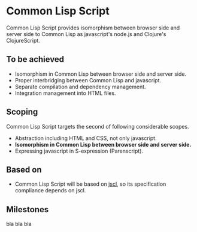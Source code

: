 # Common Lisp Script

Common Lisp Script provides isomorphism between browser side and server side to Common Lisp as javascript's node.js and Clojure's ClojureScript.

## To be achieved

- Isomorphism in Common Lisp between browser side and server side.
- Proper interbridging between Common Lisp and javascript.
- Separate compilation and dependency management.
- Integration management into HTML files.

## Scoping

Common Lisp Script targets the second of following considerable scopes.

- Abstraction including HTML and CSS, not only javascript.
- **Isomorphism in Common Lisp between browser side and server side.**
- Expressing javascript in S-expression (Parenscript).

## Based on

- Common Lisp Script will be based on [jscl](https://github.com/davazp/jscl), so its specification compliance depends on jscl.

## Milestones

bla bla bla
